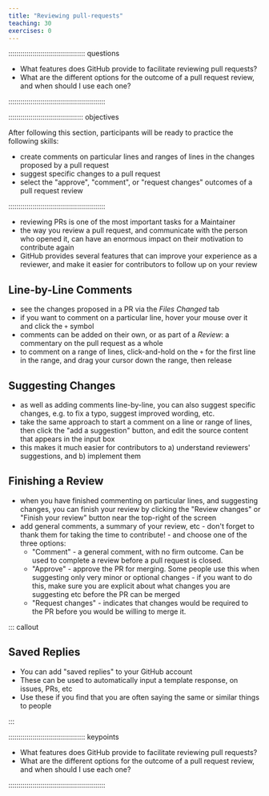 ```yaml
---
title: "Reviewing pull-requests"
teaching: 30
exercises: 0
---
```


:::::::::::::::::::::::::::::::::::::: questions 

- What features does GitHub provide to facilitate reviewing pull requests?
- What are the different options for the outcome of a pull request review, and when should I use each one?

::::::::::::::::::::::::::::::::::::::::::::::::

::::::::::::::::::::::::::::::::::::: objectives

After following this section, participants will be ready to practice the following skills:

- create comments on particular lines and ranges of lines in the changes proposed by a pull request
- suggest specific changes to a pull request
- select the "approve", "comment", or "request changes" outcomes of a pull request review

::::::::::::::::::::::::::::::::::::::::::::::::

- reviewing PRs is one of the most important tasks for a Maintainer
- the way you review a pull request, and communicate with the person who opened it, 
  can have an enormous impact on their motivation to contribute again
- GitHub provides several features that can improve your experience as a reviewer,
  and make it easier for contributors to follow up on your review

## Line-by-Line Comments

- see the changes proposed in a PR via the _Files Changed_ tab
- if you want to comment on a particular line, hover your mouse over it and click the `+` symbol
- comments can be added on their own, or as part of a _Review_: a commentary on the pull request as a whole
- to comment on a range of lines, click-and-hold on the `+` for the first line in the range, and drag your cursor down the range, then release

## Suggesting Changes

- as well as adding comments line-by-line, you can also suggest specific changes, e.g. to fix a typo, suggest improved wording, etc.
- take the same approach to start a comment on a line or range of lines, then click the "add a suggestion" button, and edit the source content that appears in the input box
- this makes it much easier for contributors to a) understand reviewers' suggestions, and b) implement them

## Finishing a Review

- when you have finished commenting on particular lines, and suggesting changes, you can finish your review by clicking the "Review changes" or "Finish your review" button near the top-right of the screen
- add general comments, a summary of your review, etc - don't forget to thank them for taking the time to contribute! - and choose one of the three options:
  - "Comment" - a general comment, with no firm outcome. Can be used to complete a review before a pull request is closed.
  - "Approve" - approve the PR for merging. Some people use this when suggesting only very minor or optional changes - if you want to do this, make sure you are explicit about what changes you are suggesting etc before the PR can be merged
  - "Request changes" - indicates that changes would be required to the PR before you would be willing to merge it.

::: callout

## Saved Replies

- You can add "saved replies" to your GitHub account
- These can be used to automatically input a template response, on issues, PRs, etc
- Use these if you find that you are often saying the same or similar things to people

:::

:::::::::::::::::::::::::::::::::::::: keypoints 

- What features does GitHub provide to facilitate reviewing pull requests?
- What are the different options for the outcome of a pull request review, and when should I use each one?

::::::::::::::::::::::::::::::::::::::::::::::::

